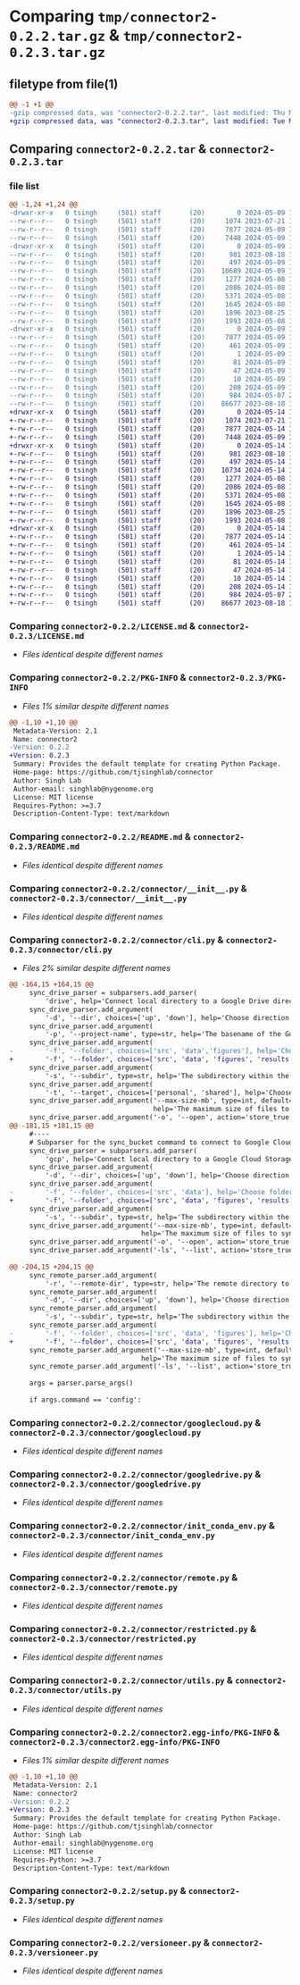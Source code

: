 # Comparing `tmp/connector2-0.2.2.tar.gz` & `tmp/connector2-0.2.3.tar.gz`

## filetype from file(1)

```diff
@@ -1 +1 @@
-gzip compressed data, was "connector2-0.2.2.tar", last modified: Thu May  9 17:44:39 2024, max compression
+gzip compressed data, was "connector2-0.2.3.tar", last modified: Tue May 14 19:49:53 2024, max compression
```

## Comparing `connector2-0.2.2.tar` & `connector2-0.2.3.tar`

### file list

```diff
@@ -1,24 +1,24 @@
-drwxr-xr-x   0 tsingh     (501) staff       (20)        0 2024-05-09 17:44:39.612603 connector2-0.2.2/
--rw-r--r--   0 tsingh     (501) staff       (20)     1074 2023-07-21 17:38:20.000000 connector2-0.2.2/LICENSE.md
--rw-r--r--   0 tsingh     (501) staff       (20)     7877 2024-05-09 17:44:39.612534 connector2-0.2.2/PKG-INFO
--rw-r--r--   0 tsingh     (501) staff       (20)     7448 2024-05-09 17:44:17.000000 connector2-0.2.2/README.md
-drwxr-xr-x   0 tsingh     (501) staff       (20)        0 2024-05-09 17:44:39.611351 connector2-0.2.2/connector/
--rw-r--r--   0 tsingh     (501) staff       (20)      981 2023-08-18 18:00:00.000000 connector2-0.2.2/connector/__init__.py
--rw-r--r--   0 tsingh     (501) staff       (20)      497 2024-05-09 17:44:39.612899 connector2-0.2.2/connector/_version.py
--rw-r--r--   0 tsingh     (501) staff       (20)    10689 2024-05-09 17:44:17.000000 connector2-0.2.2/connector/cli.py
--rw-r--r--   0 tsingh     (501) staff       (20)     1277 2024-05-08 18:36:41.000000 connector2-0.2.2/connector/googlecloud.py
--rw-r--r--   0 tsingh     (501) staff       (20)     2086 2024-05-08 18:36:41.000000 connector2-0.2.2/connector/googledrive.py
--rw-r--r--   0 tsingh     (501) staff       (20)     5371 2024-05-08 15:27:29.000000 connector2-0.2.2/connector/init_conda_env.py
--rw-r--r--   0 tsingh     (501) staff       (20)     1645 2024-05-08 18:36:41.000000 connector2-0.2.2/connector/remote.py
--rw-r--r--   0 tsingh     (501) staff       (20)     1896 2023-08-25 17:59:10.000000 connector2-0.2.2/connector/restricted.py
--rw-r--r--   0 tsingh     (501) staff       (20)     1993 2024-05-08 18:36:41.000000 connector2-0.2.2/connector/utils.py
-drwxr-xr-x   0 tsingh     (501) staff       (20)        0 2024-05-09 17:44:39.612285 connector2-0.2.2/connector2.egg-info/
--rw-r--r--   0 tsingh     (501) staff       (20)     7877 2024-05-09 17:44:39.000000 connector2-0.2.2/connector2.egg-info/PKG-INFO
--rw-r--r--   0 tsingh     (501) staff       (20)      461 2024-05-09 17:44:39.000000 connector2-0.2.2/connector2.egg-info/SOURCES.txt
--rw-r--r--   0 tsingh     (501) staff       (20)        1 2024-05-09 17:44:39.000000 connector2-0.2.2/connector2.egg-info/dependency_links.txt
--rw-r--r--   0 tsingh     (501) staff       (20)       81 2024-05-09 17:44:39.000000 connector2-0.2.2/connector2.egg-info/entry_points.txt
--rw-r--r--   0 tsingh     (501) staff       (20)       47 2024-05-09 17:44:39.000000 connector2-0.2.2/connector2.egg-info/requires.txt
--rw-r--r--   0 tsingh     (501) staff       (20)       10 2024-05-09 17:44:39.000000 connector2-0.2.2/connector2.egg-info/top_level.txt
--rw-r--r--   0 tsingh     (501) staff       (20)      208 2024-05-09 17:44:39.612809 connector2-0.2.2/setup.cfg
--rw-r--r--   0 tsingh     (501) staff       (20)      984 2024-05-07 20:51:21.000000 connector2-0.2.2/setup.py
--rw-r--r--   0 tsingh     (501) staff       (20)    86677 2023-08-18 18:00:00.000000 connector2-0.2.2/versioneer.py
+drwxr-xr-x   0 tsingh     (501) staff       (20)        0 2024-05-14 19:49:53.593524 connector2-0.2.3/
+-rw-r--r--   0 tsingh     (501) staff       (20)     1074 2023-07-21 17:38:20.000000 connector2-0.2.3/LICENSE.md
+-rw-r--r--   0 tsingh     (501) staff       (20)     7877 2024-05-14 19:49:53.593451 connector2-0.2.3/PKG-INFO
+-rw-r--r--   0 tsingh     (501) staff       (20)     7448 2024-05-09 17:44:17.000000 connector2-0.2.3/README.md
+drwxr-xr-x   0 tsingh     (501) staff       (20)        0 2024-05-14 19:49:53.591567 connector2-0.2.3/connector/
+-rw-r--r--   0 tsingh     (501) staff       (20)      981 2023-08-18 18:00:00.000000 connector2-0.2.3/connector/__init__.py
+-rw-r--r--   0 tsingh     (501) staff       (20)      497 2024-05-14 19:49:53.593925 connector2-0.2.3/connector/_version.py
+-rw-r--r--   0 tsingh     (501) staff       (20)    10734 2024-05-14 19:49:18.000000 connector2-0.2.3/connector/cli.py
+-rw-r--r--   0 tsingh     (501) staff       (20)     1277 2024-05-08 18:36:41.000000 connector2-0.2.3/connector/googlecloud.py
+-rw-r--r--   0 tsingh     (501) staff       (20)     2086 2024-05-08 18:36:41.000000 connector2-0.2.3/connector/googledrive.py
+-rw-r--r--   0 tsingh     (501) staff       (20)     5371 2024-05-08 15:27:29.000000 connector2-0.2.3/connector/init_conda_env.py
+-rw-r--r--   0 tsingh     (501) staff       (20)     1645 2024-05-08 18:36:41.000000 connector2-0.2.3/connector/remote.py
+-rw-r--r--   0 tsingh     (501) staff       (20)     1896 2023-08-25 17:59:10.000000 connector2-0.2.3/connector/restricted.py
+-rw-r--r--   0 tsingh     (501) staff       (20)     1993 2024-05-08 18:36:41.000000 connector2-0.2.3/connector/utils.py
+drwxr-xr-x   0 tsingh     (501) staff       (20)        0 2024-05-14 19:49:53.593157 connector2-0.2.3/connector2.egg-info/
+-rw-r--r--   0 tsingh     (501) staff       (20)     7877 2024-05-14 19:49:53.000000 connector2-0.2.3/connector2.egg-info/PKG-INFO
+-rw-r--r--   0 tsingh     (501) staff       (20)      461 2024-05-14 19:49:53.000000 connector2-0.2.3/connector2.egg-info/SOURCES.txt
+-rw-r--r--   0 tsingh     (501) staff       (20)        1 2024-05-14 19:49:53.000000 connector2-0.2.3/connector2.egg-info/dependency_links.txt
+-rw-r--r--   0 tsingh     (501) staff       (20)       81 2024-05-14 19:49:53.000000 connector2-0.2.3/connector2.egg-info/entry_points.txt
+-rw-r--r--   0 tsingh     (501) staff       (20)       47 2024-05-14 19:49:53.000000 connector2-0.2.3/connector2.egg-info/requires.txt
+-rw-r--r--   0 tsingh     (501) staff       (20)       10 2024-05-14 19:49:53.000000 connector2-0.2.3/connector2.egg-info/top_level.txt
+-rw-r--r--   0 tsingh     (501) staff       (20)      208 2024-05-14 19:49:53.593821 connector2-0.2.3/setup.cfg
+-rw-r--r--   0 tsingh     (501) staff       (20)      984 2024-05-07 20:51:21.000000 connector2-0.2.3/setup.py
+-rw-r--r--   0 tsingh     (501) staff       (20)    86677 2023-08-18 18:00:00.000000 connector2-0.2.3/versioneer.py
```

### Comparing `connector2-0.2.2/LICENSE.md` & `connector2-0.2.3/LICENSE.md`

 * *Files identical despite different names*

### Comparing `connector2-0.2.2/PKG-INFO` & `connector2-0.2.3/PKG-INFO`

 * *Files 1% similar despite different names*

```diff
@@ -1,10 +1,10 @@
 Metadata-Version: 2.1
 Name: connector2
-Version: 0.2.2
+Version: 0.2.3
 Summary: Provides the default template for creating Python Package.
 Home-page: https://github.com/tjsinghlab/connector
 Author: Singh Lab
 Author-email: singhlab@nygenome.org
 License: MIT license
 Requires-Python: >=3.7
 Description-Content-Type: text/markdown
```

### Comparing `connector2-0.2.2/README.md` & `connector2-0.2.3/README.md`

 * *Files identical despite different names*

### Comparing `connector2-0.2.2/connector/__init__.py` & `connector2-0.2.3/connector/__init__.py`

 * *Files identical despite different names*

### Comparing `connector2-0.2.2/connector/cli.py` & `connector2-0.2.3/connector/cli.py`

 * *Files 2% similar despite different names*

```diff
@@ -164,15 +164,15 @@
     sync_drive_parser = subparsers.add_parser(
         'drive', help='Connect local directory to a Google Drive directory.')
     sync_drive_parser.add_argument(
         '-d', '--dir', choices=['up', 'down'], help='Choose direction to sync files, with up being local to remote (default: up)', default='up')
     sync_drive_parser.add_argument(
         '-p', '--project-name', type=str, help='The basename of the Google Drive project directory to sync to. Defaults to CLOUD_ROOT, then to the name of the current working directory.')
     sync_drive_parser.add_argument(
-        '-f', '--folder', choices=['src', 'data','figures'], help='Choose folder to sync (default: data)', default='data')
+        '-f', '--folder', choices=['src', 'data', 'figures', 'results'], help='Choose folder to sync (default: data)', default='data')
     sync_drive_parser.add_argument(
         '-s', '--subdir', type=str, help='The subdirectory within the local src/ or data/ directory to sync.', default='')
     sync_drive_parser.add_argument(
         '-t', '--target', choices=['personal', 'shared'], help='Choose which folder to share (default: shared)', default='shared')
     sync_drive_parser.add_argument('--max-size-mb', type=int, default=10,
                                    help='The maximum size of files to sync, in megabytes. Defaults to 10.')
     sync_drive_parser.add_argument('-o', '--open', action='store_true', help='Open remote drive.')
@@ -181,15 +181,15 @@
     #----
     # Subparser for the sync_bucket command to connect to Google Cloud Storage
     sync_drive_parser = subparsers.add_parser(
         'gcp', help='Connect local directory to a Google Cloud Storage bucket.')
     sync_drive_parser.add_argument(
         '-d', '--dir', choices=['up', 'down'], help='Choose direction to sync files, with up being local to remote (default: down)', default='down')
     sync_drive_parser.add_argument(
-        '-f', '--folder', choices=['src', 'data'], help='Choose folder to sync (default: data)', default='data')
+        '-f', '--folder', choices=['src', 'data', 'figures', 'results'], help='Choose folder to sync (default: data)', default='data')
     sync_drive_parser.add_argument(
         '-s', '--subdir', type=str, help='The subdirectory within the local src/ or data/ directory to sync.', default='')
     sync_drive_parser.add_argument('--max-size-mb', type=int, default=10,
                                 help='The maximum size of files to sync, in megabytes. Defaults to 10.')
     sync_drive_parser.add_argument('-o', '--open', action='store_true', help='Open remote bucket.')
     sync_drive_parser.add_argument('-ls', '--list', action='store_true', help='List bucket files.')
 
@@ -204,15 +204,15 @@
     sync_remote_parser.add_argument(
         '-r', '--remote-dir', type=str, help='The remote directory to sync to.')
     sync_remote_parser.add_argument(
         '-d', '--dir', choices=['up', 'down'], help='Choose direction to sync files, with up being local to remote (default: up)', default='up')
     sync_remote_parser.add_argument(
         '-s', '--subdir', type=str, help='The subdirectory within the local src/ or data/ directory to sync.', default='')
     sync_remote_parser.add_argument(
-        '-f', '--folder', choices=['src', 'data', 'figures'], help='Choose folder to sync (default: data)', default='data')
+        '-f', '--folder', choices=['src', 'data', 'figures', 'results'], help='Choose folder to sync (default: data)', default='data')
     sync_remote_parser.add_argument('--max-size-mb', type=int, default=10,
                                 help='The maximum size of files to sync, in megabytes. Defaults to 10.')
     sync_remote_parser.add_argument('-ls', '--list', action='store_true', help='List remote cluster files.')
 
     args = parser.parse_args()
     
     if args.command == 'config':
```

### Comparing `connector2-0.2.2/connector/googlecloud.py` & `connector2-0.2.3/connector/googlecloud.py`

 * *Files identical despite different names*

### Comparing `connector2-0.2.2/connector/googledrive.py` & `connector2-0.2.3/connector/googledrive.py`

 * *Files identical despite different names*

### Comparing `connector2-0.2.2/connector/init_conda_env.py` & `connector2-0.2.3/connector/init_conda_env.py`

 * *Files identical despite different names*

### Comparing `connector2-0.2.2/connector/remote.py` & `connector2-0.2.3/connector/remote.py`

 * *Files identical despite different names*

### Comparing `connector2-0.2.2/connector/restricted.py` & `connector2-0.2.3/connector/restricted.py`

 * *Files identical despite different names*

### Comparing `connector2-0.2.2/connector/utils.py` & `connector2-0.2.3/connector/utils.py`

 * *Files identical despite different names*

### Comparing `connector2-0.2.2/connector2.egg-info/PKG-INFO` & `connector2-0.2.3/connector2.egg-info/PKG-INFO`

 * *Files 1% similar despite different names*

```diff
@@ -1,10 +1,10 @@
 Metadata-Version: 2.1
 Name: connector2
-Version: 0.2.2
+Version: 0.2.3
 Summary: Provides the default template for creating Python Package.
 Home-page: https://github.com/tjsinghlab/connector
 Author: Singh Lab
 Author-email: singhlab@nygenome.org
 License: MIT license
 Requires-Python: >=3.7
 Description-Content-Type: text/markdown
```

### Comparing `connector2-0.2.2/setup.py` & `connector2-0.2.3/setup.py`

 * *Files identical despite different names*

### Comparing `connector2-0.2.2/versioneer.py` & `connector2-0.2.3/versioneer.py`

 * *Files identical despite different names*

